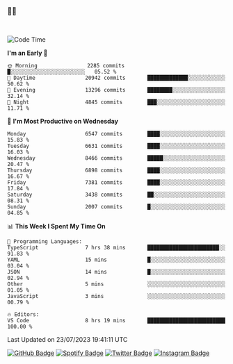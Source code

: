 ### 🤙🍺

<!-- <a href="https://github-readme-stats.vercel.app/api?username=hzak2xx&count_private=true&show_icons=true&theme=dracula">
  <img align="center" src="https://github-readme-stats.vercel.app/api?username=hzak2xx&count_private=true&show_icons=true&theme=dracula" />
</a>
</br> -->
</br>

<!--START_SECTION:waka-->
![Code Time](http://img.shields.io/badge/Code%20Time-2%2C663%20hrs%2012%20mins-blue)

**I'm an Early 🐤** 

```text
🌞 Morning                2285 commits        █░░░░░░░░░░░░░░░░░░░░░░░░   05.52 % 
🌆 Daytime                20942 commits       █████████████░░░░░░░░░░░░   50.62 % 
🌃 Evening                13296 commits       ████████░░░░░░░░░░░░░░░░░   32.14 % 
🌙 Night                  4845 commits        ███░░░░░░░░░░░░░░░░░░░░░░   11.71 % 
```
📅 **I'm Most Productive on Wednesday** 

```text
Monday                   6547 commits        ████░░░░░░░░░░░░░░░░░░░░░   15.83 % 
Tuesday                  6631 commits        ████░░░░░░░░░░░░░░░░░░░░░   16.03 % 
Wednesday                8466 commits        █████░░░░░░░░░░░░░░░░░░░░   20.47 % 
Thursday                 6898 commits        ████░░░░░░░░░░░░░░░░░░░░░   16.67 % 
Friday                   7381 commits        ████░░░░░░░░░░░░░░░░░░░░░   17.84 % 
Saturday                 3438 commits        ██░░░░░░░░░░░░░░░░░░░░░░░   08.31 % 
Sunday                   2007 commits        █░░░░░░░░░░░░░░░░░░░░░░░░   04.85 % 
```


📊 **This Week I Spent My Time On** 

```text
💬 Programming Languages: 
TypeScript               7 hrs 38 mins       ███████████████████████░░   91.83 % 
YAML                     15 mins             █░░░░░░░░░░░░░░░░░░░░░░░░   03.04 % 
JSON                     14 mins             █░░░░░░░░░░░░░░░░░░░░░░░░   02.94 % 
Other                    5 mins              ░░░░░░░░░░░░░░░░░░░░░░░░░   01.05 % 
JavaScript               3 mins              ░░░░░░░░░░░░░░░░░░░░░░░░░   00.79 % 

🔥 Editors: 
VS Code                  8 hrs 19 mins       █████████████████████████   100.00 % 
```


 Last Updated on 23/07/2023 19:41:11 UTC
<!--END_SECTION:waka-->

[![GitHub Badge](https://img.shields.io/badge/GitHub-100000?style=for-the-badge&logo=github&logoColor=white)](https://github.com/hzak2xx)
[![Spotify Badge](https://img.shields.io/badge/Spotify-1ED760?&style=for-the-badge&logo=spotify&logoColor=white)](https://open.spotify.com/user/uf90s6sbbh75a1mt44clkhkvf)
[![Twitter Badge](https://img.shields.io/badge/Twitter-1DA1F2?style=for-the-badge&logo=twitter&logoColor=white)](https://twitter.com/hzak2xx)
[![Instagram Badge](https://img.shields.io/badge/Instagram-E4405F?style=for-the-badge&logo=instagram&logoColor=white)](https://www.instagram.com/hzak2xx/)
